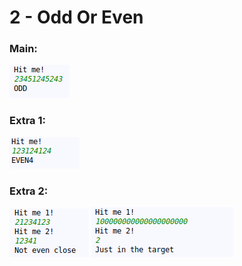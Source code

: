 # 2 -  Odd Or Even
### Main:
!['Result'](2-odd-or-even.png)
### Extra 1:
!['Result'](2-extra-1.png)
### Extra 2:
!['Result'](2-extra-2-1.png)
!['Result'](2-extra-2-2.png)